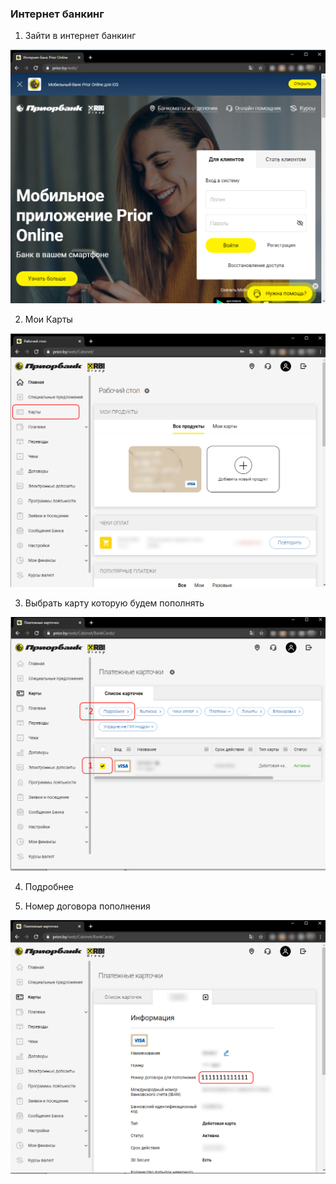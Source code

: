 ### Интернет банкинг

1. Зайти в интернет банкинг

![](1.prior.login.site.large.png)

2. Мои Карты

![](2.prior.main.site.large.png)

3. Выбрать карту которую будем пополнять

![](3.prior.cards.site.large.png)

4. Подробнее

5. Номер договора пополнения 

![](5.prior.cardinfo.site.large.png)
